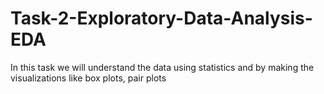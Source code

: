 # Task-2-Exploratory-Data-Analysis-EDA
In this task we will understand the data using statistics and by making the visualizations like box plots, pair plots
